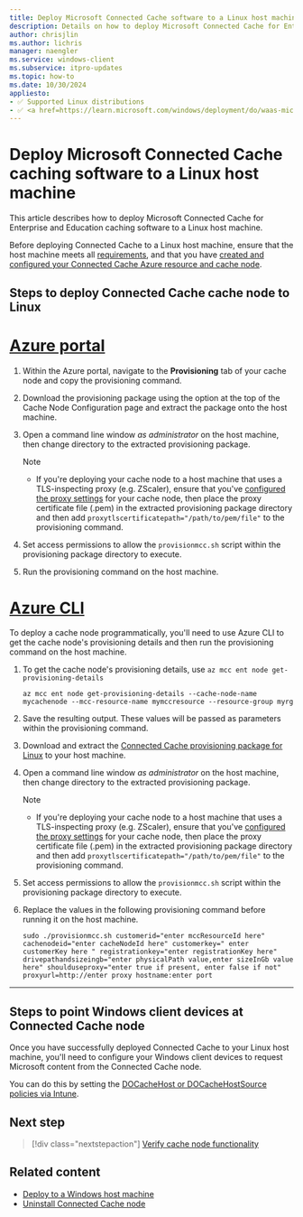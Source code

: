 ```yaml
---
title: Deploy Microsoft Connected Cache software to a Linux host machine
description: Details on how to deploy Microsoft Connected Cache for Enterprise and Education cache software to a Linux host machine.
author: chrisjlin
ms.author: lichris
manager: naengler
ms.service: windows-client
ms.subservice: itpro-updates
ms.topic: how-to
ms.date: 10/30/2024
appliesto: 
- ✅ Supported Linux distributions
- ✅ <a href=https://learn.microsoft.com/windows/deployment/do/waas-microsoft-connected-cache target=_blank>Microsoft Connected Cache for Enterprise and Education</a>	
---
```


# Deploy Microsoft Connected Cache caching software to a Linux host machine

This article describes how to deploy Microsoft Connected Cache for Enterprise and Education caching software to a Linux host machine.

Before deploying Connected Cache to a Linux host machine, ensure that the host machine meets all [requirements](mcc-ent-prerequisites.md), and that you have [created and configured your Connected Cache Azure resource and cache node](mcc-ent-create-resource-and-cache.md).

## Steps to deploy Connected Cache cache node to Linux

# [Azure portal](#tab/portal)

1. Within the Azure portal, navigate to the **Provisioning** tab of your cache node and copy the provisioning command.
1. Download the provisioning package using the option at the top of the Cache Node Configuration page and extract the package onto the host machine.
1. Open a command line window *as administrator* on the host machine, then change directory to the extracted provisioning package.

    >[!Note]
    >* If you're deploying your cache node to a host machine that uses a TLS-inspecting proxy (e.g. ZScaler), ensure that you've [configured the proxy settings](mcc-ent-create-resource-and-cache.md#proxy-settings) for your cache node, then place the proxy certificate file (.pem) in the extracted provisioning package directory and then add `proxytlscertificatepath="/path/to/pem/file"` to the provisioning command.

1. Set access permissions to allow the `provisionmcc.sh` script within the provisioning package directory to execute.
1. Run the provisioning command on the host machine.

# [Azure CLI](#tab/cli)

To deploy a cache node programmatically, you'll need to use Azure CLI to get the cache node's provisioning details and then run the provisioning command on the host machine.

1. To get the cache node's provisioning details, use `az mcc ent node get-provisioning-details`

   ```azurecli-interactive
   az mcc ent node get-provisioning-details --cache-node-name mycachenode --mcc-resource-name mymccresource --resource-group myrg
   ```

1. Save the resulting output. These values will be passed as parameters within the provisioning command.
1. Download and extract the [Connected Cache provisioning package for Linux](https://aka.ms/MCC-Ent-InstallScript-Linux) to your host machine.
1. Open a command line window *as administrator* on the host machine, then change directory to the extracted provisioning package.

    > [!Note]
    >* If you're deploying your cache node to a host machine that uses a TLS-inspecting proxy (e.g. ZScaler), ensure that you've [configured the proxy settings](mcc-ent-create-resource-and-cache.md#proxy-settings) for your cache node, then place the proxy certificate file (.pem) in the extracted provisioning package directory and then add `proxytlscertificatepath="/path/to/pem/file"` to the provisioning command.

1. Set access permissions to allow the `provisionmcc.sh` script within the provisioning package directory to execute.
1. Replace the values in the following provisioning command before running it on the host machine.

   ```azurepowershell-interactive
   sudo ./provisionmcc.sh customerid="enter mccResourceId here" cachenodeid="enter cacheNodeId here" customerkey=" enter customerKey here " registrationkey="enter registrationKey here" drivepathandsizeingb="enter physicalPath value,enter sizeInGb value here" shoulduseproxy="enter true if present, enter false if not" proxyurl=http://enter proxy hostname:enter port
   ```

---

## Steps to point Windows client devices at Connected Cache node

Once you have successfully deployed Connected Cache to your Linux host machine, you'll need to configure your Windows client devices to request Microsoft content from the Connected Cache node.

You can do this by setting the [DOCacheHost or DOCacheHostSource policies via Intune](./waas-delivery-optimization-reference.md#cache-server-hostname).

## Next step

> [!div class="nextstepaction"]
> [Verify cache node functionality](mcc-ent-verify-cache-node.md)

## Related content

- [Deploy to a Windows host machine](mcc-ent-deploy-to-windows.md)
- [Uninstall Connected Cache node](mcc-ent-uninstall-cache-node.md)